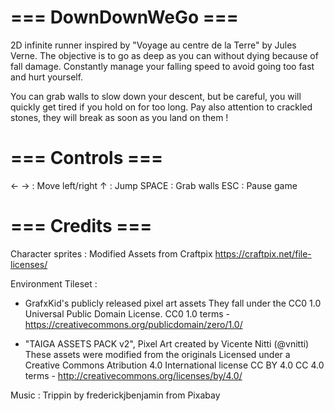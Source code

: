 # === DownDownWeGo === #

2D infinite runner inspired by "Voyage au centre de la Terre" by Jules Verne.
The objective is to go as deep as you can without dying because of fall damage.
Constantly manage your falling speed to avoid going too fast and hurt yourself.

You can grab walls to slow down your descent, but be careful, you will quickly get
tired if you hold on for too long. Pay also attention to crackled stones, they 
will break as soon as you land on them !


# === Controls === #

← → : Move left/right
↑ : Jump
SPACE : Grab walls
ESC : Pause game

# === Credits === #

Character sprites : Modified Assets from Craftpix
https://craftpix.net/file-licenses/

Environment Tileset : 
- GrafxKid's publicly released pixel art assets
They fall under the CC0 1.0 Universal Public Domain License.
CC0 1.0 terms - https://creativecommons.org/publicdomain/zero/1.0/

- "TAIGA ASSETS PACK v2", Pixel Art created by Vicente Nitti (@vnitti)
These assets were modified from the originals
Licensed under a Creative Commons Atribution 4.0 International license CC BY 4.0
CC 4.0 terms - http://creativecommons.org/licenses/by/4.0/

Music : Trippin by frederickjbenjamin from Pixabay
